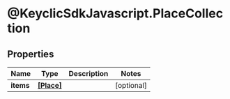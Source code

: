 # @KeyclicSdkJavascript.PlaceCollection

## Properties
Name | Type | Description | Notes
------------ | ------------- | ------------- | -------------
**items** | [**[Place]**](Place.md) |  | [optional] 


